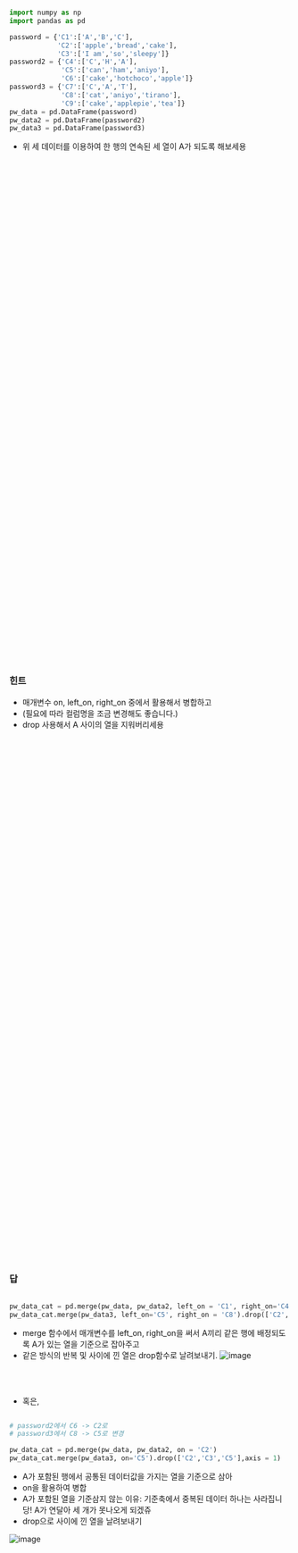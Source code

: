 ```python

import numpy as np
import pandas as pd

password = {'C1':['A','B','C'],
            'C2':['apple','bread','cake'],
            'C3':['I am','so','sleepy']}
password2 = {'C4':['C','H','A'],
             'C5':['can','ham','aniyo'],
             'C6':['cake','hotchoco','apple']}
password3 = {'C7':['C','A','T'],
             'C8':['cat','aniyo','tirano'],
             'C9':['cake','applepie','tea']}
pw_data = pd.DataFrame(password)
pw_data2 = pd.DataFrame(password2)
pw_data3 = pd.DataFrame(password3)

```
- 위 세 데이터를 이용하여 한 행의 연속된 세 열이 A가 되도록 해보세용

<br/><br/>
<br/><br/>
<br/><br/>
<br/><br/>
<br/><br/>
<br/><br/>
<br/><br/>
<br/><br/>
<br/><br/>
<br/><br/>
<br/><br/>
<br/><br/>
<br/><br/>

<br/><br/>
<br/><br/>
<br/><br/>
<br/><br/>
<br/><br/>
<br/><br/>
<br/><br/>
<br/><br/>
<br/><br/>
<br/><br/>
<br/><br/>
<br/><br/>
<br/><br/>

### 힌트
- 매개변수 on, left_on, right_on 중에서 활용해서 병합하고
- (필요에 따라 컬럼명을 조금 변경해도 좋습니다.)
- drop 사용해서 A 사이의 열을 지워버리세용
<br/><br/>
<br/><br/>
<br/><br/>
<br/><br/>
<br/><br/>
<br/><br/>
<br/><br/>
<br/><br/>
<br/><br/>
<br/><br/>
<br/><br/>
<br/><br/>
<br/><br/>

<br/><br/>
<br/><br/>
<br/><br/>
<br/><br/>
<br/><br/>
<br/><br/>
<br/><br/>
<br/><br/>
<br/><br/>
<br/><br/>
<br/><br/>
<br/><br/>
<br/><br/>
<br/><br/>
<br/><br/>


### 답
```python

pw_data_cat = pd.merge(pw_data, pw_data2, left_on = 'C1', right_on='C4', how='outer')
pw_data_cat.merge(pw_data3, left_on='C5', right_on = 'C8').drop(['C2','C3','C5','C6'],axis = 1)

```
- merge 함수에서 매개변수를 left_on, right_on을 써서 A끼리 같은 행에 배정되도록 A가 있는 열을 기준으로 잡아주고
- 같은 방식의 반복 및 사이에 낀 열은 drop함수로 날려보내기.
![image](https://github.com/sejongsmarcle/2023_Autumn_DataAnalysisStudy/assets/128358741/a409e5e2-1e36-4079-bffc-1404a1f798f1)


<br/><br/>
- 혹은,
```python

# password2에서 C6 -> C2로
# password3에서 C8 -> C5로 변경

pw_data_cat = pd.merge(pw_data, pw_data2, on = 'C2')
pw_data_cat.merge(pw_data3, on='C5').drop(['C2','C3','C5'],axis = 1)

```
- A가 포함된 행에서 공통된 데이터값을 가지는 열을 기준으로 삼아
- on을 활용하여 병합
- A가 포함된 열을 기준삼지 않는 이유: 기준축에서 중복된 데이터 하나는 사라집니당! A가 연달아 세 개가 못나오게 되겠쥬
- drop으로 사이에 낀 열을 날려보내기

![image](https://github.com/sejongsmarcle/2023_Autumn_DataAnalysisStudy/assets/128358741/a0c5bf2c-f49b-4206-b4a9-b118312681c8)
